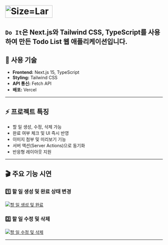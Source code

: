 # <img width="151" height="40" alt="Size=Large" src="https://github.com/user-attachments/assets/83cf94e1-1d85-4dc5-b978-7ea18a54172d" />


`Do It`은 Next.js와 Tailwind CSS, TypeScript를 사용하여 만든 Todo List 웹 애플리케이션입니다.  
---

## 🔧 사용 기술

- **Frontend:** Next.js 15, TypeScript
- **Styling:** Tailwind CSS
- **API 통신:** Fetch API
- **배포:** Vercel

---

## ⚡ 프로젝트 특징

- 할 일 생성, 수정, 삭제 가능
- 완료 여부 체크 및 UI 즉시 반영
- 이미지 첨부 및 미리보기 기능
- 서버 액션(Server Actions)으로 동기화
- 반응형 레이아웃 지원

---

## 🎬 주요 기능 시연

### 1️⃣ 할 일 생성 및 완료 상태 변경
[![할 일 생성 및 완료](https://github.com/user-attachments/assets/c776a433-c2c9-4520-9868-d29750c20ccb)](https://github.com/user-attachments/assets/c776a433-c2c9-4520-9868-d29750c20ccb)

### 2️⃣ 할 일 수정 및 삭제
[![할 일 수정 및 삭제](https://github.com/user-attachments/assets/d16fc5ab-09c2-4690-9868-14ea7de9dec8)](https://github.com/user-attachments/assets/d16fc5ab-09c2-4690-9868-14ea7de9dec8)

---
